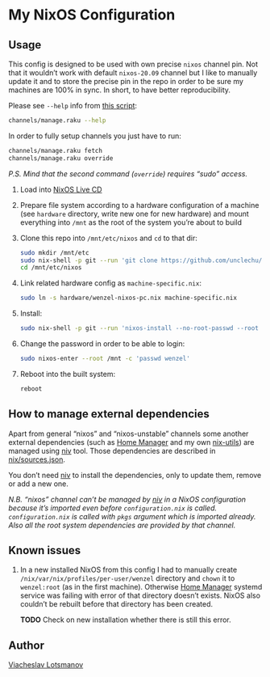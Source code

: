 # My NixOS Configuration

## Usage

This config is designed to be used with own precise `nixos` channel pin.
Not that it wouldn’t work with default `nixos-20.09` channel
but I like to manually update it and to store the precise pin in the repo
in order to be sure my machines are 100% in sync.
In short, to have better reproducibility.

Please see `--help` info from [this script](channels/manage.raku):

``` sh
channels/manage.raku --help
```

In order to fully setup channels you just have to run:

``` sh
channels/manage.raku fetch
channels/manage.raku override
```

*P.S. Mind that the second command (`override`) requires “sudo” access.*

1. Load into [NixOS Live CD](https://nixos.org/download.html)

1. Prepare file system according to a hardware configuration of a machine
   (see `hardware` directory, write new one for new hardware)
   and mount everything into `/mnt` as the root of the system you’re about to build

1. Clone this repo into `/mnt/etc/nixos` and `cd` to that dir:

   ```sh
   sudo mkdir /mnt/etc
   sudo nix-shell -p git --run 'git clone https://github.com/unclechu/nixos-config.git /mnt/etc/nixos'
   cd /mnt/etc/nixos
   ```

1. Link related hardware config as `machine-specific.nix`:

   ```sh
   sudo ln -s hardware/wenzel-nixos-pc.nix machine-specific.nix
   ```

1. Install:

   ```sh
   sudo nix-shell -p git --run 'nixos-install --no-root-passwd --root /mnt'
   ```

1. Change the password in order to be able to login:

   ```sh
   sudo nixos-enter --root /mnt -c 'passwd wenzel'
   ```

1. Reboot into the built system:

   ```sh
   reboot
   ```

## How to manage external dependencies

Apart from general “nixos” and “nixos-unstable” channels some another external dependencies
(such as [Home Manager] and my own [nix-utils]) are managed using [niv] tool.
Those dependencies are described in [nix/sources.json](nix/sources.json).

You don’t need [niv] to install the dependencies, only to update them, remove or add a new one.

*N.B. “nixos” channel can’t be managed by [niv] in a NixOS configuration because it’s imported even
before `configuration.nix` is called. `configuration.nix` is called with `pkgs` argument which is
imported already. Also all the root system dependencies are provided by that channel.*

## Known issues

1. In a new installed NixOS from this config I had to manually create
   `/nix/var/nix/profiles/per-user/wenzel` directory and `chown` it to `wenzel:root` (as in the
   first machine). Otherwise [Home Manager] systemd service was failing with error of that directory
   doesn’t exists. NixOS also couldn’t be rebuilt before that directory has been created.

   **TODO** Check on new installation whether there is still this error.

## Author

[Viacheslav Lotsmanov](mailto:lotsmanov89@gmail.com)

[Home Manager]: https://github.com/nix-community/home-manager
[nix-utils]: https://github.com/unclechu/nix-utils
[niv]: https://github.com/nmattia/niv#readme
